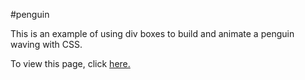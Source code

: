 #penguin

This is an example of using div boxes to build and animate a penguin waving with CSS.

To view this page, click <a href=https://claudebaxter.github.io/free-code-camp-progress/penguin/index.html title="Penguin"> here.</a>
